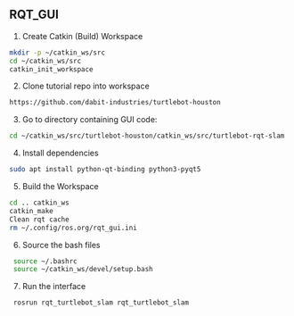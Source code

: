 ## RQT_GUI

1. Create Catkin (Build) Workspace
```bash
mkdir -p ~/catkin_ws/src
cd ~/catkin_ws/src
catkin_init_workspace
```
2. Clone tutorial repo into workspace
```bash
https://github.com/dabit-industries/turtlebot-houston
```
3. Go to directory containing GUI code:
```bash
cd ~/catkin_ws/src/turtlebot-houston/catkin_ws/src/turtlebot-rqt-slam
```

4. Install dependencies
```bash
sudo apt install python-qt-binding python3-pyqt5
```
5. Build the Workspace
```bash
cd .. catkin_ws
catkin_make
Clean rqt cache
rm ~/.config/ros.org/rqt_gui.ini
```
6. Source the bash files
```bash
 source ~/.bashrc
 source ~/catkin_ws/devel/setup.bash
 ```
7. Run the interface
```bash
 rosrun rqt_turtlebot_slam rqt_turtlebot_slam
```
